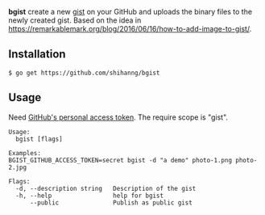 **bgist** create a new [gist](https://gist.github.com/)
on your GitHub and uploads the binary files to the newly created gist.
Based on the idea in https://remarkablemark.org/blog/2016/06/16/how-to-add-image-to-gist/.

## Installation

```
$ go get https://github.com/shihanng/bgist
```

## Usage

Need [GitHub's personal access token](https://help.github.com/articles/creating-a-personal-access-token-for-the-command-line/).
The require scope is "gist".

```
Usage:
  bgist [flags]

Examples:
BGIST_GITHUB_ACCESS_TOKEN=secret bgist -d "a demo" photo-1.png photo-2.jpg

Flags:
  -d, --description string   Description of the gist
  -h, --help                 help for bgist
      --public               Publish as public gist
```

